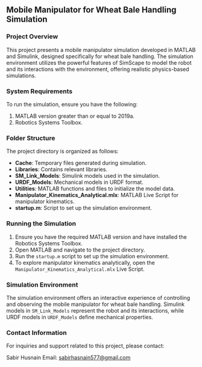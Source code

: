 ## Mobile Manipulator for Wheat Bale Handling Simulation

### Project Overview

This project presents a mobile manipulator simulation developed in MATLAB and Simulink, designed specifically for wheat bale handling. The simulation environment utilizes the powerful features of SimScape to model the robot and its interactions with the environment, offering realistic physics-based simulations.

### System Requirements

To run the simulation, ensure you have the following:

1. MATLAB version greater than or equal to 2019a.
2. Robotics Systems Toolbox.

### Folder Structure

The project directory is organized as follows:

- **Cache**: Temporary files generated during simulation.
- **Libraries**: Contains relevant libraries.
- **SM_Link_Models**: Simulink models used in the simulation.
- **URDF_Models**: Mechanical models in URDF format.
- **Utilities**: MATLAB functions and files to initialize the model data.
- **Manipulator_Kinematics_Analytical.mlx**: MATLAB Live Script for manipulator kinematics.
- **startup.m**: Script to set up the simulation environment.

### Running the Simulation

1. Ensure you have the required MATLAB version and have installed the Robotics Systems Toolbox.
2. Open MATLAB and navigate to the project directory.
3. Run the `startup.m` script to set up the simulation environment.
4. To explore manipulator kinematics analytically, open the `Manipulator_Kinematics_Analytical.mlx` Live Script.

### Simulation Environment

The simulation environment offers an interactive experience of controlling and observing the mobile manipulator for wheat bale handling. Simulink models in `SM_Link_Models` represent the robot and its interactions, while URDF models in `URDF_Models` define mechanical properties.

### Contact Information

For inquiries and support related to this project, please contact:

Sabir Husnain
Email: sabirhasnain577@gmail.com